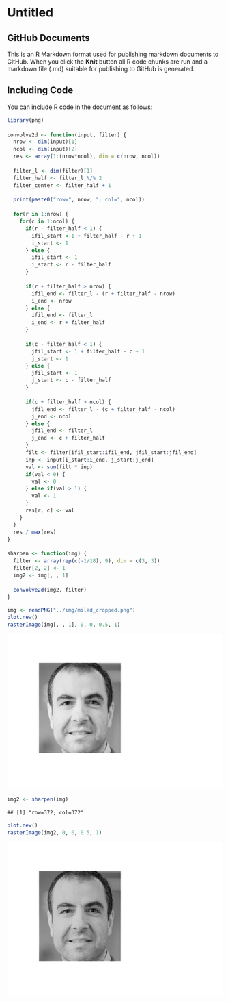 Untitled
================

## GitHub Documents

This is an R Markdown format used for publishing markdown documents to
GitHub. When you click the **Knit** button all R code chunks are run and
a markdown file (.md) suitable for publishing to GitHub is generated.

## Including Code

You can include R code in the document as follows:

``` r
library(png)

convolve2d <- function(input, filter) {
  nrow <- dim(input)[1]
  ncol <- dim(input)[2]
  res <- array(1:(nrow*ncol), dim = c(nrow, ncol))
  
  filter_l <- dim(filter)[1]
  filter_half <- filter_l %/% 2
  filter_center <- filter_half + 1
  
  print(paste0("row=", nrow, "; col=", ncol))
  
  for(r in 1:nrow) {
    for(c in 1:ncol) {
      if(r - filter_half < 1) {
        ifil_start <-1 + filter_half - r + 1
        i_start <- 1
      } else {
        ifil_start <- 1
        i_start <- r - filter_half
      }
      
      if(r + filter_half > nrow) {
        ifil_end <- filter_l - (r + filter_half - nrow)
        i_end <- nrow
      } else {
        ifil_end <- filter_l
        i_end <- r + filter_half
      }
      
      if(c - filter_half < 1) {
        jfil_start <- 1 + filter_half - c + 1
        j_start <- 1
      } else {
        jfil_start <- 1
        j_start <- c - filter_half
      }
      
      if(c + filter_half > ncol) {
        jfil_end <- filter_l - (c + filter_half - ncol)
        j_end <- ncol
      } else {
        jfil_end <- filter_l
        j_end <- c + filter_half
      }
      filt <- filter[ifil_start:ifil_end, jfil_start:jfil_end]
      inp <- input[i_start:i_end, j_start:j_end]
      val <- sum(filt * inp)
      if(val < 0) {
        val <- 0
      } else if(val > 1) {
        val <- 1
      }
      res[r, c] <- val
    }
  }
  res / max(res)
}

sharpen <- function(img) {
  filter <- array(rep(c(-1/18), 9), dim = c(3, 3))
  filter[2, 2] <- 1
  img2 <- img[, , 1]
  
  convolve2d(img2, filter)
}
```

``` r
img <- readPNG("../img/milad_cropped.png")
plot.new()
rasterImage(img[, , 1], 0, 0, 0.5, 1)
```

![](sharpen_files/figure-gfm/1.2-1.png)<!-- -->

``` r
img2 <- sharpen(img)
```

    ## [1] "row=372; col=372"

``` r
plot.new()
rasterImage(img2, 0, 0, 0.5, 1)
```

![](sharpen_files/figure-gfm/1.3%20test-1.png)<!-- -->
